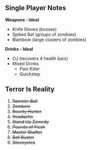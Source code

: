 
## Single Player Notes

**Weapons - Ideal**  
 - Knife Gloves (bosses)  
 - Spiked Bat (groups of zombies)  
 - Blambow (large clusters of zombies)  

**Drinks - Ideal**  
 - OJ (recovers 4 health bars)
 - Mixed Drinks
	 - Pain Killer
	 - Quickstep

## Terror Is Reality

1. ~~Ramster Ball~~  
2. ~~Zomboni~~ 
3. ~~Bounty Hunter~~  
4. ~~Headache~~  
5. ~~Stand Up Zomedy~~  
6. ~~Pounds of Flesh~~  
7. ~~Master Shafter~~  
8. ~~Ball Buster~~  
9. ~~Slicecycles~~  